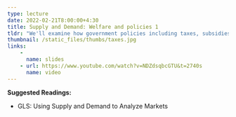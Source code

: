 ```yaml
---
type: lecture
date: 2022-02-21T8:00:00+4:30
title: Supply and Demand: Welfare and policies 1
tldr: "We'll examine how government policies including taxes, subsidies and price controls impact economic welfare and market outcomes "
thumbnail: /static_files/thumbs/taxes.jpg
links: 
    - 
      name: slides
    - url: https://www.youtube.com/watch?v=NDZdsqbcGTU&t=2740s
      name: video
---
```

**Suggested Readings:**
- GLS: Using Supply and Demand to Analyze Markets

